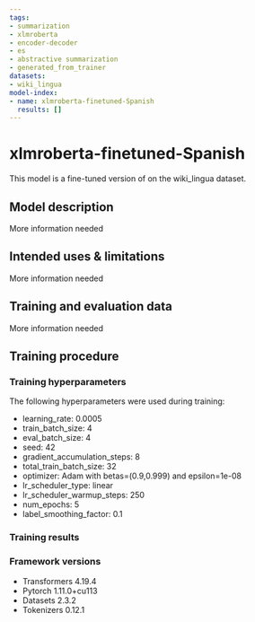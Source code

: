 ```yaml
---
tags:
- summarization
- xlmroberta
- encoder-decoder
- es
- abstractive summarization
- generated_from_trainer
datasets:
- wiki_lingua
model-index:
- name: xlmroberta-finetuned-Spanish
  results: []
---
```


<!-- This model card has been generated automatically according to the information the Trainer had access to. You
should probably proofread and complete it, then remove this comment. -->

# xlmroberta-finetuned-Spanish

This model is a fine-tuned version of [](https://huggingface.co/) on the wiki_lingua dataset.

## Model description

More information needed

## Intended uses & limitations

More information needed

## Training and evaluation data

More information needed

## Training procedure

### Training hyperparameters

The following hyperparameters were used during training:
- learning_rate: 0.0005
- train_batch_size: 4
- eval_batch_size: 4
- seed: 42
- gradient_accumulation_steps: 8
- total_train_batch_size: 32
- optimizer: Adam with betas=(0.9,0.999) and epsilon=1e-08
- lr_scheduler_type: linear
- lr_scheduler_warmup_steps: 250
- num_epochs: 5
- label_smoothing_factor: 0.1

### Training results



### Framework versions

- Transformers 4.19.4
- Pytorch 1.11.0+cu113
- Datasets 2.3.2
- Tokenizers 0.12.1
